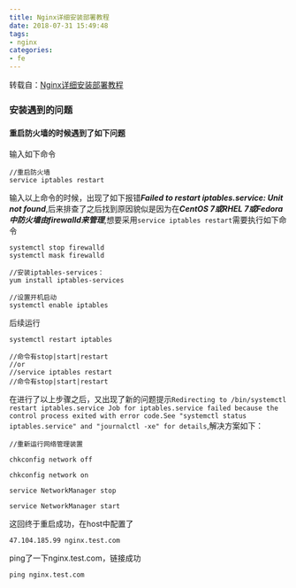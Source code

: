 ```yaml
---
title: Nginx详细安装部署教程
date: 2018-07-31 15:49:48
tags: 
- nginx 
categories: 
- fe
---
```

转载自：[Nginx详细安装部署教程](https://www.cnblogs.com/taiyonghai/p/6728707.html)
<!-- more -->
### 安装遇到的问题
#### 重启防火墙的时候遇到了如下问题
输入如下命令
```shell
//重启防火墙
service iptables restart
```
输入以上命令的时候，出现了如下报错***Failed to restart iptables.service: Unit not found***,后来排查了之后找到原因貌似是因为在***CentOS 7或RHEL 7或Fedora中防火墙由firewalld来管理***,想要采用`service iptables restart`需要执行如下命令
```shell
systemctl stop firewalld
systemctl mask firewalld

//安装iptables-services：
yum install iptables-services

//设置开机启动
systemctl enable iptables
```
后续运行
```shell
systemctl restart iptables

//命令有stop|start|restart
//or
//service iptables restart
//命令有stop|start|restart
```
在进行了以上步骤之后，又出现了新的问题提示`Redirecting to /bin/systemctl restart iptables.service
Job for iptables.service failed because the control process exited with error code.See "systemctl status iptables.service" and "journalctl -xe" for details`,解决方案如下：
```shell
//重新运行网络管理装置

chkconfig network off

chkconfig network on

service NetworkManager stop

service NetworkManager start
```
这回终于重启成功，在host中配置了

```text
47.104.185.99 nginx.test.com
```
ping了一下nginx.test.com，链接成功

```shell
ping nginx.test.com

```
